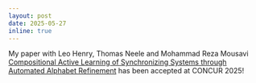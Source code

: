 ```yaml
---
layout: post
date: 2025-05-27
inline: true
---
```

My paper with Leo Henry, Thomas Neele and Mohammad Reza Mousavi [Compositional Active Learning of Synchronizing Systems through Automated Alphabet Refinement](https://arxiv.org/abs/2504.16624) has been accepted at CONCUR 2025!
